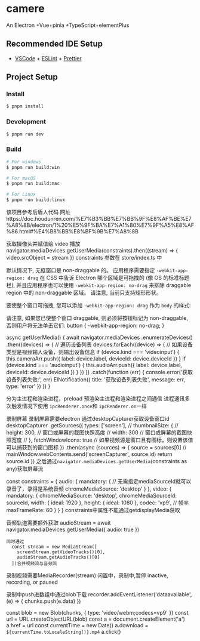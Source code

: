 # camere

An Electron +Vue+pinia +TypeScript+elementPlus

## Recommended IDE Setup

- [VSCode](https://code.visualstudio.com/) + [ESLint](https://marketplace.visualstudio.com/items?itemName=dbaeumer.vscode-eslint) + [Prettier](https://marketplace.visualstudio.com/items?itemName=esbenp.prettier-vscode)

## Project Setup

### Install

```bash
$ pnpm install
```

### Development

```bash
$ pnpm run dev
```

### Build

```bash
# For windows
$ pnpm run build:win

# For macOS
$ pnpm run build:mac

# For Linux
$ pnpm run build:linux

```
该项目参考后盾人代码 网址https://doc.houdunren.com/%E7%B3%BB%E7%BB%9F%E8%AF%BE%E7%A8%8B/electron/1%20%E5%9F%BA%E7%A1%80%E7%9F%A5%E8%AF%86.html#%E4%B8%BB%E8%BF%9B%E7%A8%8B
<!--  -->

获取摄像头并赋值给 video 播放
navigator.mediaDevices.getUserMedia(constraints).then((stream) => {
video.srcObject = stream
})
constraints 参数在 store/index.ts 中

<!--  -->

默认情况下, 无框窗口是 non-draggable 的。 应用程序需要指定 `-webkit-app-region: drag` 在 CSS 中告诉 Electron 哪个区域是可拖拽的 (像 OS 的标准标题栏), 并且应用程序也可以使用 `-webkit-app-region: no-drag` 来排除 draggable region 中的 non-draggable 区域。 请注意, 当前只支持矩形形状。

要使整个窗口可拖拽, 您可以添加 `-webkit-app-region: drag` 作为 `body` 的样式:

<body style="-webkit-app-region: drag"></body>

请注意, 如果您已使整个窗口 draggable, 则必须将按钮标记为 non-draggable, 否则用户将无法单击它们:
button { -webkit-app-region: no-drag; }

<!-- 获取设备 -->
  async getUserMedia() {
      await navigator.mediaDevices
        .enumerateDevices()
        .then((devices) => {
          // 遍历设备列表
          devices.forEach((device) => {
            // 如果设备类型是视频输入设备，则输出设备信息
            if (device.kind === 'videoinput') {
              this.cameraArr.push({
                label: device.label,
                deviceId: device.deviceId
              })
            }
            if (device.kind === 'audioinput') {
              this.audioArr.push({ label: device.label, deviceId: device.deviceId })
            }
          })
        })
        .catch(function (err) {
          console.error('获取设备列表失败:', err)
          ElNotification({
            title: '获取设备列表失败',
            message: err,
            type: 'error'
          })
        })
    }
<!-- 进程通讯 -->

分为主进程和渲染进程，preload 预渲染主进程和渲染进程之间通信
进程通讯多次触发情况下使用 `ipcRenderer.once`和 `ipcRenderer.on`一样


<!--  -->

录制屏幕
录制屏幕需要electron 通过desktopCapturer获取设备窗口id
desktopCapturer
      .getSources({
        types: ['screen'],
        // thumbnailSize: {
        //   height: 300, // 窗口或屏幕的截图快照高度
        //   width: 300 // 窗口或屏幕的截图快照宽度
        // },
        fetchWindowIcons: true // 如果视频源是窗口且有图标，则设置该值可以捕获到的窗口图标
      })
      .then(async (sources) => {
        source = sources[0]
        // mainWindow.webContents.send('screenCapturer', source.id)
        return source.id
      })
之后通过`navigator.mediaDevices.getUserMedia`(constraints as any)获取屏幕流

 const constraints = {
        audio: {
          mandatory: {
            // 无需指定mediaSourceId就可以录音了，录得是系统音频
            chromeMediaSource: 'desktop'
          }
        },
        video: {
          mandatory: {
            chromeMediaSource: 'desktop',
            chromeMediaSourceId: sourceId,
            width: { ideal: 1920 },
            height: { ideal: 1080 },
            codec: 'vp9',
            // 帧率
            maxFrameRate: 60
          }
        }
      }
constraints中属性不能通过getdisplayMedia获取

音频轨道需要额外获取
 audioStream = await navigator.mediaDevices.getUserMedia({
      audio: true
    })

    同时通过
      const stream = new MediaStream([
        screenStream.getVideoTracks()[0],
        audioStream.getAudioTracks()[0]
      ])合并视频流与音频流

  录制视频需要MediaRecorder(stream)
闲置中，录制中,暂停 inactive, recording, or paused

录制中push进数组中通过blob下载
  recorder.addEventListener('dataavailable', (e) => {
    chunks.push(e.data)
  })
<!-- 下载 -->
const blob = new Blob(chunks, { type: 'video/webm;codecs=vp9' })
      const url = URL.createObjectURL(blob)
      const a = document.createElement('a')
      a.href = url
      const currentTime = new Date()
      a.download = `${currentTime.toLocaleString()}.mp4`
      a.click()
